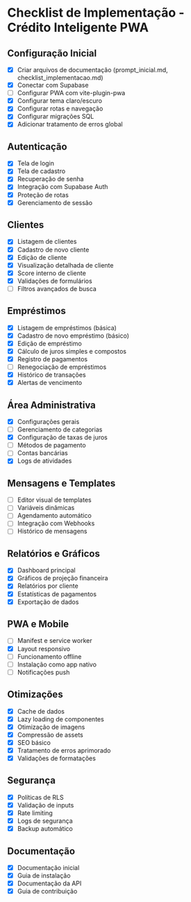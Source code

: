 
# Checklist de Implementação - Crédito Inteligente PWA

## Configuração Inicial
- [x] Criar arquivos de documentação (prompt_inicial.md, checklist_implementacao.md)
- [x] Conectar com Supabase
- [ ] Configurar PWA com vite-plugin-pwa
- [x] Configurar tema claro/escuro
- [x] Configurar rotas e navegação
- [x] Configurar migrações SQL
- [x] Adicionar tratamento de erros global

## Autenticação
- [x] Tela de login
- [x] Tela de cadastro
- [x] Recuperação de senha
- [x] Integração com Supabase Auth
- [x] Proteção de rotas
- [x] Gerenciamento de sessão

## Clientes
- [x] Listagem de clientes
- [x] Cadastro de novo cliente
- [x] Edição de cliente
- [x] Visualização detalhada de cliente
- [x] Score interno de cliente
- [x] Validações de formulários
- [ ] Filtros avançados de busca

## Empréstimos
- [x] Listagem de empréstimos (básica)
- [x] Cadastro de novo empréstimo (básico)
- [x] Edição de empréstimo
- [x] Cálculo de juros simples e compostos
- [x] Registro de pagamentos
- [ ] Renegociação de empréstimos
- [x] Histórico de transações
- [x] Alertas de vencimento

## Área Administrativa
- [x] Configurações gerais
- [ ] Gerenciamento de categorias
- [x] Configuração de taxas de juros
- [ ] Métodos de pagamento
- [ ] Contas bancárias
- [x] Logs de atividades

## Mensagens e Templates
- [ ] Editor visual de templates
- [ ] Variáveis dinâmicas
- [ ] Agendamento automático
- [ ] Integração com Webhooks
- [ ] Histórico de mensagens

## Relatórios e Gráficos
- [x] Dashboard principal
- [x] Gráficos de projeção financeira
- [x] Relatórios por cliente
- [x] Estatísticas de pagamentos
- [x] Exportação de dados

## PWA e Mobile
- [ ] Manifest e service worker
- [x] Layout responsivo
- [ ] Funcionamento offline
- [ ] Instalação como app nativo
- [ ] Notificações push

## Otimizações
- [x] Cache de dados
- [x] Lazy loading de componentes
- [x] Otimização de imagens
- [x] Compressão de assets
- [x] SEO básico
- [x] Tratamento de erros aprimorado
- [x] Validações de formatações

## Segurança
- [x] Políticas de RLS
- [x] Validação de inputs
- [x] Rate limiting
- [x] Logs de segurança
- [x] Backup automático

## Documentação
- [x] Documentação inicial
- [x] Guia de instalação
- [x] Documentação da API
- [x] Guia de contribuição
